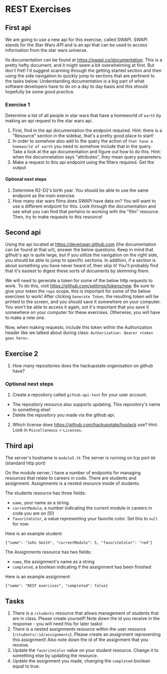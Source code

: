 # REST Exercises

## First api

We are going to use a new api for this exercise, called SWAPI. SWAPI stands for the *S*tar *W*ars
*API* and is an api that can be used to access information from the star wars universe.

Its documentation can be found at https://swapi.co/documentation. This is a pretty hefty document,
and it might seem a bit overwhelming at first. But don't fret! I'd suggest scanning through the
getting started section and then using the side navigation to quickly jump to sections that are
pertinent to the tasks below. Understanding documentation is a big part of what software developers
have to do on a day to day basis and this should hopefully be some good practice.

### Exercise 1
Determine a list of all people in star wars that have a homeworld of `earth` by making an api request to the star wars api.

1. First, find in the api documentation the endpoint required. Hint: there is a "Resource" section in the sidebar, that's a pretty good place to start!
2. In order to somehow also add to the query the action of `that have a homeworld of earth` you need to somehow include that in the query. Take a look at the api documentation and figure out how to do this. Hint: when the documnetation says "attributes", they mean query parameters.
3. Make a request to this api endpoint using the filters required. Get the output

#### Optional next steps
1. Determine R2-D2's birth year. You should be able to use the same endpoint as the main exercise.
2. How many star wars films does SWAPI have data on? You will want to use a different endpoint for this. Look through the documentation and see what you can find that pertains to working with the "film" resource. Then, try to make requests to this resource!


## Second api

Using the api located at https://developer.github.com (the documentation can be found at that url),
answer the below questions. Keep in mind that github's api is quite large, but if you utilize the
navigation on the right side, you should be able to jump to specific sections. In addition, if a
section is about something you have never heard of, then skip it! You'll probably find that it's
easiest to digest these sorts of documents by skimming them.

We will need to generate a token for some of the below http requests to work. To do this, visit
https://github.com/settings/tokens/new. Be sure to give your token the `repo` scope, this is
important for some of the below exercises to work! After clicking `Generate Token`, the resulting
token will be printed to the screen, and you should save it somewhere on your computer. You won't be able to access it again, sot it's important that you save it somewhere on your computer for these exercises. Otherwise, you will have to make a new one.

Now, when making requests, include this token within the Authorization header like we talked about
during class: `Authorization: Bearer <token goes here>`.

## Exercise 2
1. How many repositories does the hackupstate organisation on github have?

### Optional next steps
1. Create a repository called `github-api-test` for your user account.
  - The repository resource also supports updating. This repository's name to something else!
  - Delete the repository you made via the github api.
2. Which license does https://github.com/hackupstate/huslack use? Hint: Look in `Miscellaneous` > `Licenses`.


## Third api

The server's hostname is `module5.tk`
The server is running on tcp port `80` (standard http port)

On the module server, I have a number of endpoints for managing resources that relate to careers in
code. There are students and assignment. Assignments is a nested resource inside of students.

The students resource has three fields:
  - `name`, your name as a string.
  - `currentModule`, a number indicating the current module in careers in code you are on (5!)
  - `favoriteColor`, a value representing your favorite color. Set this to `null` for now.
  
Here is an example student:
```
{"name": "John Smith", "currentModule": 5, "favoriteColor": "red"}
```

The Assignments resource has two fields:
  - `name`, the assignment's name as a string
  - `completed`, a boolean indicating if the assignment has been finished
  
Here is an example assignment:
```
{"name": "REST exercises", "completed": false}
```

## Tasks
1. There is a `/students` resource that allows management of students that are in class. Please
   create yourself!
   Note down the id you receive in the response - you will need this for later tasks!
2. There is a nested assignments resource within the user resource (`/students/:id/assignments`).
   Please create an assignment representing this assignment! Also note down the id of the assignment
   that you receive.
3. Update the `favoriteColor` value on your student resource. Change it to something else by updating the resource.
4. Update the assignment you made, changing the `completed` boolean equal to true.
